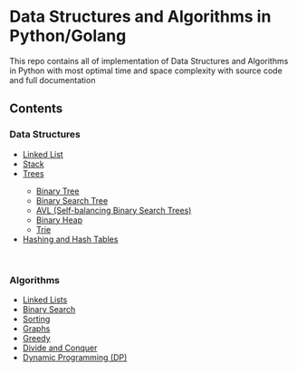 # Data Structures and Algorithms in Python/Golang
This repo contains all of  implementation of Data Structures and Algorithms in Python with most optimal time and space complexity with source code and full documentation
## Contents
<h3>Data Structures</h3>
<ul>
  <a href="https://github.com/javokhirbek1999/AlgorithmsDS/tree/main/Data%20Structures/Linked%20List"><li>Linked List</li></a>
  <a href="https://github.com/javokhirbek1999/AlgorithmsDS/tree/main/Data%20Structures/Stack"><li>Stack</li></a>  
  <a href="https://github.com/javokhirbek1999/AlgorithmsDS/tree/main/Data%20Structures/Trees"><li>Trees</li></a>
  <ul>
    <a href="https://github.com/javokhirbek1999/AlgorithmsDS/tree/main/Data%20Structures/Trees/BinaryTrees"><li>Binary Tree</li></a>
    <a href="https://github.com/javokhirbek1999/AlgorithmsDS/tree/main/Data%20Structures/Trees/BinarySearchTree"><li>Binary Search Tree</li></a>
    <a href="https://github.com/javokhirbek1999/AlgorithmsDS/tree/main/Data%20Structures/Trees/AVL"><li>AVL (Self-balancing Binary Search Trees)</li></a>
    <a href="https://github.com/javokhirbek1999/AlgorithmsDS/tree/main/Data%20Structures/Trees/Binary%20Heap"><li>Binary Heap</li></a>
    <a href="https://github.com/javokhirbek1999/AlgorithmsDS/tree/main/Data%20Structures/Trees/Trie"><li>Trie</li></a>
  </ul>
  <a href="https://github.com/javokhirbek1999/AlgorithmsDS/tree/main/Data%20Structures/Hashing%20and%20HashTables"><li>Hashing and Hash Tables</li></a>
</ul>
<br/>
<h3>Algorithms</h3>
<ul>
  <a href="https://github.com/javokhirbek1999/AlgorithmsDS/tree/main/Algorithms/LinkedLists"><li>Linked Lists</li></a>
  <a href="https://github.com/javokhirbek1999/AlgorithmsDS/tree/main/Algorithms/BinarySearch"><li>Binary Search</li></a>
  <a href="https://github.com/javokhirbek1999/AlgorithmsDS/tree/main/Algorithms/Sorting"><li>Sorting</li></a> 
  <a href="https://github.com/javokhirbek1999/AlgorithmsDS/tree/main/Algorithms/Graphs"><li>Graphs</li></a>
  <a href="https://github.com/javokhirbek1999/AlgorithmsDS/tree/main/Algorithms/Greedy"><li>Greedy</li></a>  
  <a href="https://github.com/javokhirbek1999/AlgorithmsDS/tree/main/Algorithms/Divide-And-Conquer"><li>Divide and Conquer</li></a> 
  <a href="https://github.com/javokhirbek1999/AlgorithmsDS/tree/main/Algorithms/Dynamic-Programming"><li>Dynamic Programming (DP)</li></a> 
</ul>
